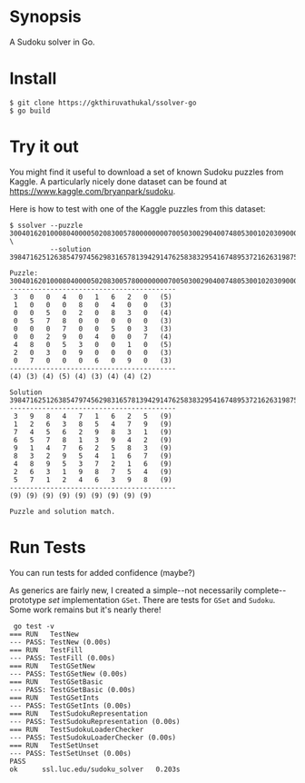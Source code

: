 # Synopsis

A Sudoku solver in Go.

# Install

```
$ git clone https://gkthiruvathukal/ssolver-go
$ go build
```

# Try it out

You might find it useful to download a set of known Sudoku puzzles from Kaggle.
A particularly nicely done dataset can be found at https://www.kaggle.com/bryanpark/sudoku.

Here is how to test with one of the Kaggle puzzles from this dataset:

```
$ ssolver --puzzle 300401620100080400005020830057800000000700503002904007480530010203090000070006090  \
          --solution 398471625126385479745629831657813942914762583832954167489537216263198754571246398

Puzzle:
300401620100080400005020830057800000000700503002904007480530010203090000070006090
-----------------------------------------
 3   0   0   4   0   1   6   2   0   (5)
 1   0   0   0   8   0   4   0   0   (3)
 0   0   5   0   2   0   8   3   0   (4)
 0   5   7   8   0   0   0   0   0   (3)
 0   0   0   7   0   0   5   0   3   (3)
 0   0   2   9   0   4   0   0   7   (4)
 4   8   0   5   3   0   0   1   0   (5)
 2   0   3   0   9   0   0   0   0   (3)
 0   7   0   0   0   6   0   9   0   (3)
-----------------------------------------
(4) (3) (4) (5) (4) (3) (4) (4) (2)

Solution
398471625126385479745629831657813942914762583832954167489537216263198754571246398
-----------------------------------------
 3   9   8   4   7   1   6   2   5   (9)
 1   2   6   3   8   5   4   7   9   (9)
 7   4   5   6   2   9   8   3   1   (9)
 6   5   7   8   1   3   9   4   2   (9)
 9   1   4   7   6   2   5   8   3   (9)
 8   3   2   9   5   4   1   6   7   (9)
 4   8   9   5   3   7   2   1   6   (9)
 2   6   3   1   9   8   7   5   4   (9)
 5   7   1   2   4   6   3   9   8   (9)
-----------------------------------------
(9) (9) (9) (9) (9) (9) (9) (9) (9)

Puzzle and solution match.
```

# Run Tests

You can run tests for added confidence (maybe?)

As generics are fairly new, I created a simple--not necessarily complete--prototype *set* implementation `GSet`.
There are tests for `GSet` and `Sudoku`.
Some work remains but it's nearly there!

```
 go test -v
=== RUN   TestNew
--- PASS: TestNew (0.00s)
=== RUN   TestFill
--- PASS: TestFill (0.00s)
=== RUN   TestGSetNew
--- PASS: TestGSetNew (0.00s)
=== RUN   TestGSetBasic
--- PASS: TestGSetBasic (0.00s)
=== RUN   TestGSetInts
--- PASS: TestGSetInts (0.00s)
=== RUN   TestSudokuRepresentation
--- PASS: TestSudokuRepresentation (0.00s)
=== RUN   TestSudokuLoaderChecker
--- PASS: TestSudokuLoaderChecker (0.00s)
=== RUN   TestSetUnset
--- PASS: TestSetUnset (0.00s)
PASS
ok  	ssl.luc.edu/sudoku_solver	0.203s
```
